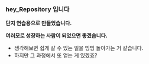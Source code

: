 ### hey_Repository 입니다

**단지 연습용으로 만들었습니다.**

**여러모로 성장하는 사람이 되었으면 좋겠습니다.**
  
- 생각해보면 쉽게 갈 수 있는 일을 빙빙 돌아가는 거 같습니다.
- 하지만 그 과정에서 또 얻는 게 있겠죠?
